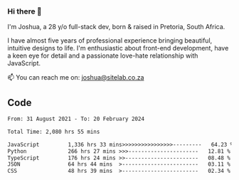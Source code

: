 ### Hi there 👋

I'm Joshua, a 28 y/o full-stack dev, born & raised in Pretoria, South Africa. 

I have almost five years of professional experience bringing beautiful, intuitive designs to life. I'm enthusiastic about front-end development, have a keen eye for detail and a passionate love-hate relationship with JavaScript.

📫 You can reach me on: joshua@sitelab.co.za

## **Code**

<!--START_SECTION:waka-->

```txt
From: 31 August 2021 - To: 20 February 2024

Total Time: 2,080 hrs 55 mins

JavaScript         1,336 hrs 33 mins>>>>>>>>>>>>>>>>---------   64.23 %
Python             266 hrs 27 mins >>>----------------------   12.81 %
TypeScript         176 hrs 24 mins >>-----------------------   08.48 %
JSON               64 hrs 44 mins  >------------------------   03.11 %
CSS                48 hrs 39 mins  >------------------------   02.34 %
```

<!--END_SECTION:waka-->
